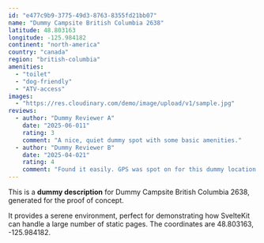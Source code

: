 ```yaml
---
id: "e477c9b9-3775-49d3-8763-8355fd21bb07"
name: "Dummy Campsite British Columbia 2638"
latitude: 48.803163
longitude: -125.984182
continent: "north-america"
country: "canada"
region: "british-columbia"
amenities:
  - "toilet"
  - "dog-friendly"
  - "ATV-access"
images:
  - "https://res.cloudinary.com/demo/image/upload/v1/sample.jpg"
reviews:
  - author: "Dummy Reviewer A"
    date: "2025-06-011"
    rating: 3
    comment: "A nice, quiet dummy spot with some basic amenities."
  - author: "Dummy Reviewer B"
    date: "2025-04-021"
    rating: 4
    comment: "Found it easily. GPS was spot on for this dummy location."
---
```


This is a **dummy description** for Dummy Campsite British Columbia 2638, generated for the proof of concept.

It provides a serene environment, perfect for demonstrating how SvelteKit can handle a large number of static pages. The coordinates are 48.803163, -125.984182.
